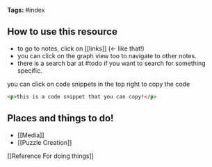 
**Tags:** #index

## How to use this resource

- to go to notes, click on [[links]] (<- like that!)
- you can click on the graph view too to navigate to other notes.
- there is a search bar at #todo if you want to search for something specific.

you can click on code snippets in the top right to copy the code

```html
<p>this is a code snippet that you can copy!</p>
```


## Places and things to do!

- [[Media]]
- [[Puzzle Creation]]

[[Reference For doing things]]